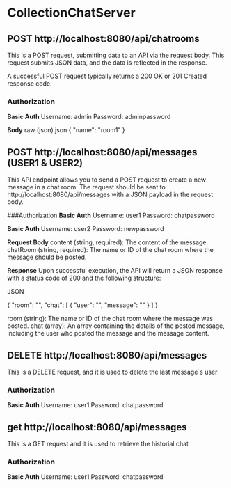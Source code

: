 # CollectionChatServer

## POST http://localhost:8080/api/chatrooms
This is a POST request, submitting data to an API via the request body. This request submits JSON data, and the data is reflected in the response.

A successful POST request typically returns a 200 OK or 201 Created response code.

### Authorization
**Basic Auth**
Username: admin
Password: adminpassword

**Body**
raw (json)
json
{
  "name": "room1"
}

## POST  http://localhost:8080/api/messages (USER1 & USER2)
This API endpoint allows you to send a POST request to create a new message in a chat room. The request should be sent to http://localhost:8080/api/messages with a JSON payload in the request body.

###Authorization
**Basic Auth**
Username: user1
Password: chatpassword 

**Basic Auth**
Username: user2
Password: newpassword

**Request Body**
content (string, required): The content of the message.
chatRoom (string, required): The name or ID of the chat room where the message should be posted.

**Response**
Upon successful execution, the API will return a JSON response with a status code of 200 and the following structure:


JSON

{
    "room": "",
    "chat": [
        {
            "user": "",
            "message": ""
        }
    ]
}


room (string): The name or ID of the chat room where the message was posted.
chat (array): An array containing the details of the posted message, including the user who posted the message and the message content.


## DELETE  http://localhost:8080/api/messages
This is a DELETE request, and it is used to delete the last message`s user 

### Authorization
**Basic Auth**
Username: user1
Password: chatpassword

## get  http://localhost:8080/api/messages
This is a GET request and it is used to retrieve the historial chat
### Authorization
**Basic Auth**
Username: user1
Password: chatpassword





